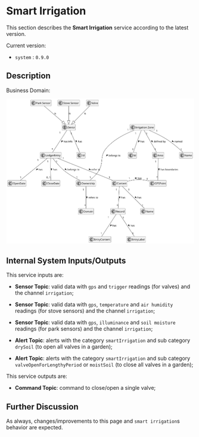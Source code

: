 # Smart Irrigation

This section describes the **Smart Irrigation** service according to the latest version.

Current version:

- `system` : `0.9.0`

## Description

Business Domain:

![model](diagrams/model.svg)

## Internal System Inputs/Outputs

This service inputs are:

- **Sensor Topic**: valid data with `gps` and `trigger` readings (for valves) and the channel `irrigation`;
- **Sensor Topic**: valid data with `gps`, `temperature` and `air humidity` readings (for stove sensors) and the channel `irrigation`;
- **Sensor Topic**: valid data with `gps`, `illuminance` and `soil moisture` readings (for park sensors) and the channel `irrigation`;

- **Alert Topic**: alerts with the category `smartIrrigation` and sub category `drySoil` (to open all valves in a garden);
- **Alert Topic**: alerts with the category `smartIrrigation` and sub category `valveOpenForLengthyPeriod` or `moistSoil` (to close all valves in a garden);

This service outputs are:

- **Command Topic**: command to close/open a single valve;

## Further Discussion

As always, changes/improvements to this page and `smart irrigation`s behavior are expected.
